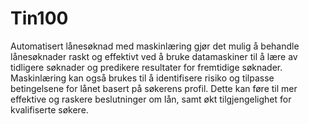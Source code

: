 # Tin100


Automatisert lånesøknad med maskinlæring gjør det mulig å behandle lånesøknader raskt og effektivt ved å bruke datamaskiner til å lære av tidligere søknader og predikere resultater for fremtidige søknader.
Maskinlæring kan også brukes til å identifisere risiko og tilpasse betingelsene for lånet basert på søkerens profil. 
Dette kan føre til mer effektive og raskere beslutninger om lån, samt økt tilgjengelighet for kvalifiserte søkere.
